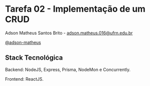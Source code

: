 # Tarefa 02 - Implementação de um CRUD
Adson Matheus Santos Brito - adson.matheus.016@ufrn.edu.br

[@adson-matheus](https://www.github.com/adson-matheus)

## Stack Tecnológica
Backend: NodeJS, Express, Prisma, NodeMon e Concurrently.

Frontend: ReactJS.
